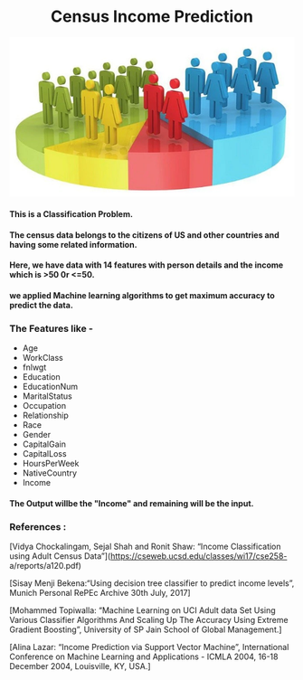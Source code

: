 # <div align="center"> Census Income Prediction </div>
<p align="center">
  <img src=census.jpg>
</p align>

#### This is a Classification Problem. 

#### The census data belongs to the citizens of US and other countries and having some related information.

#### Here, we have data with 14 features with person details and the income which is >50 0r <=50.

#### we applied Machine learning algorithms to get maximum accuracy to predict the data.

### The Features like -

- Age
- WorkClass
- fnlwgt
- Education
- EducationNum
- MaritalStatus
- Occupation
- Relationship
- Race
- Gender
- CapitalGain
- CapitalLoss
- HoursPerWeek
- NativeCountry 
- Income

#### The Output willbe the "Income" and remaining will be the input.

### References :

[Vidya Chockalingam, Sejal Shah and Ronit Shaw: “Income Classification
using Adult Census Data”](https://cseweb.ucsd.edu/classes/wi17/cse258-
a/reports/a120.pdf)

[Sisay Menji Bekena:“Using decision tree classifier to predict income
levels”, Munich Personal RePEc Archive 30th July, 2017]

[Mohammed Topiwalla: “Machine Learning on UCI Adult data Set Using
Various Classifier Algorithms And Scaling Up The Accuracy Using
Extreme Gradient Boosting”, University of SP Jain School of Global
Management.]

[Alina Lazar: “Income Prediction via Support Vector Machine”, International Conference on Machine Learning and Applications - ICMLA
2004, 16-18 December 2004, Louisville, KY, USA.]
